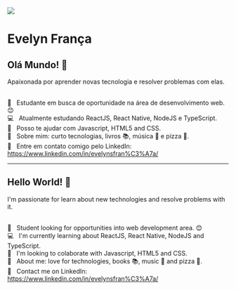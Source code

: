 <img width="auto" src="https://github.com/tgmarinho/tgmarinho/blob/master/banner.png">

# Evelyn França

## Olá Mundo! 👋

Apaixonada por aprender novas tecnologia e resolver problemas com elas.

<br/> :eyes: &nbsp; Estudante em busca de oportunidade na área de desenvolvimento web. :blush:
<br/> :computer: &nbsp; Atualmente estudando ReactJS, React Native, NodeJS e TypeScript.
<br/> :dancers: &nbsp; Posso te ajudar com Javascript, HTML5 and CSS.
<br/> :speech_balloon: &nbsp; Sobre mim: curto tecnologias, livros :books:, música :musical_note: e pizza :pizza:. 
<br/> :email: &nbsp; Entre em contato comigo pelo LinkedIn: https://www.linkedin.com/in/evelynsfran%C3%A7a/

---------------------------------------------------------------------------------------------------------------------------

## Hello World! 👋

I'm passionate for learn about new technologies and resolve problems with it.

<br/> :eyes: &nbsp; Student looking for opportunities into web development area. :blush:
<br/> :computer: &nbsp; I'm currently learning about ReactJS, React Native, NodeJS and TypeScript.
<br/> :dancers: &nbsp; I'm looking to colaborate with Javascript, HTML5 and CSS.
<br/> :speech_balloon: &nbsp; About me: love for technologies, books :books:, music :musical_note: and pizza :pizza:. 
<br/> :email: &nbsp; Contact me on LinkedIn: https://www.linkedin.com/in/evelynsfran%C3%A7a/
